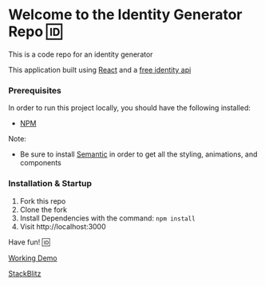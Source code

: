 # Welcome to the Identity Generator Repo :id:

This is a code repo for an identity generator

This application built using [React](https://reactjs.org/) and a [free identity api](https://randomuser.me/)
  
### Prerequisites
In order to run this project locally, you should have the following installed:

- [NPM](https://www.npmjs.com/)

Note:
- Be sure to install [Semantic](https://react.semantic-ui.com) in order to get all the styling, animations, and components
  
### Installation & Startup
1) Fork this repo
2) Clone the fork
3) Install Dependencies with the command: `npm install`
4) Visit http://localhost:3000

Have fun! :id:

[Working Demo](https://identity-generator-obj68m.stackblitz.io/)

[StackBlitz](https://stackblitz.com/edit/identity-generator-obj68m)